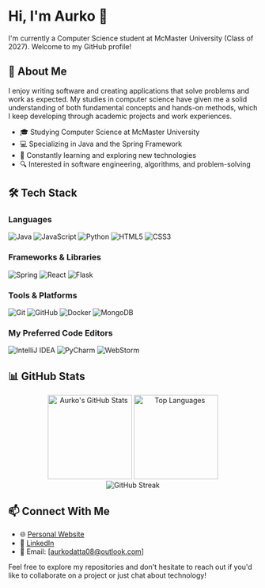 # Hi, I'm Aurko 👋

I'm currently a Computer Science student at McMaster University (Class of 2027). Welcome to my GitHub profile!

## 💼 About Me

I enjoy writing software and creating applications that solve problems and work as expected. My studies in computer science have given me a solid understanding of both fundamental concepts and hands-on methods, which I keep developing through academic projects and work experiences.

- 🎓 Studying Computer Science at McMaster University
- 💻 Specializing in Java and the Spring Framework
- 🌱 Constantly learning and exploring new technologies
- 🔍 Interested in software engineering, algorithms, and problem-solving

## 🛠️ Tech Stack

### Languages
![Java](https://img.shields.io/badge/Java-ED8B00?style=for-the-badge&logo=openjdk&logoColor=white)
![JavaScript](https://img.shields.io/badge/JavaScript-F7DF1E?style=for-the-badge&logo=javascript&logoColor=black)
![Python](https://img.shields.io/badge/Python-3776AB?style=for-the-badge&logo=python&logoColor=white)
![HTML5](https://img.shields.io/badge/HTML5-E34F26?style=for-the-badge&logo=html5&logoColor=white)
![CSS3](https://img.shields.io/badge/CSS3-1572B6?style=for-the-badge&logo=css3&logoColor=white)

### Frameworks & Libraries
![Spring](https://img.shields.io/badge/Spring-6DB33F?style=for-the-badge&logo=spring&logoColor=white)
![React](https://img.shields.io/badge/React-20232A?style=for-the-badge&logo=react&logoColor=61DAFB)
![Flask](https://img.shields.io/badge/Flask-000000?style=for-the-badge&logo=flask&logoColor=white)

### Tools & Platforms
![Git](https://img.shields.io/badge/Git-F05032?style=for-the-badge&logo=git&logoColor=white)
![GitHub](https://img.shields.io/badge/GitHub-100000?style=for-the-badge&logo=github&logoColor=white)
![Docker](https://img.shields.io/badge/Docker-2496ED?style=for-the-badge&logo=docker&logoColor=white)
![MongoDB](https://img.shields.io/badge/MongoDB-47A248?style=for-the-badge&logo=mongodb&logoColor=white)

### My Preferred Code Editors
![IntelliJ IDEA](https://img.shields.io/badge/Java-IntelliJ_IDEA-000000?style=for-the-badge&logo=intellij-idea&logoColor=white)
![PyCharm](https://img.shields.io/badge/Python-PyCharm-000000?style=for-the-badge&logo=pycharm&logoColor=white)
![WebStorm](https://img.shields.io/badge/Web_Design-WebStorm-000000?style=for-the-badge&logo=webstorm&logoColor=white)

## 📊 GitHub Stats

<div align="center">
  <img src="https://github-readme-stats.vercel.app/api?username=AurkoDatta&show_icons=true&theme=tokyonight&hide_border=true&count_private=true&bg_color=0D1117" alt="Aurko's GitHub Stats" height="170" />
  <img src="https://github-readme-stats.vercel.app/api/top-langs/?username=AurkoDatta&layout=compact&theme=tokyonight&hide_border=true&bg_color=0D1117" alt="Top Languages" height="170" />
</div>

<div align="center">
  <img src="https://github-readme-streak-stats.herokuapp.com/?user=AurkoDatta&theme=tokyonight&hide_border=true&background=0D1117" alt="GitHub Streak" />
</div>


## 📫 Connect With Me

- 🌐 [Personal Website](https://aurkodatta.github.io/)
- 💼 [LinkedIn](https://www.linkedin.com/in/aurko-datta-624623284/)
- 📧 Email: [aurkodatta08@outlook.com]

Feel free to explore my repositories and don't hesitate to reach out if you'd like to collaborate on a project or just chat about technology!
